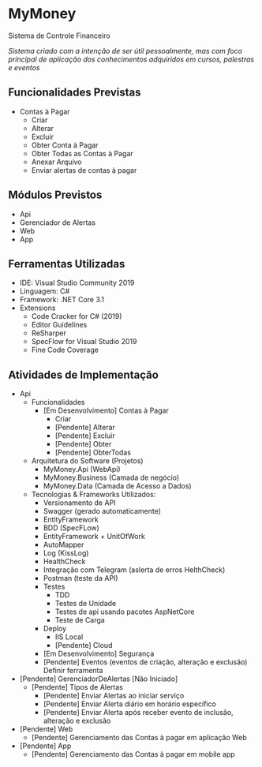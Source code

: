 # MyMoney
Sistema de Controle Financeiro

*Sistema criado com a intenção de ser útil pessoalmente, mas com foco principal de aplicação dos conhecimentos adquiridos em cursos, palestras e eventos*

## Funcionalidades Previstas
- Contas à Pagar
  - Criar
  - Alterar
  - Excluir
  - Obter Conta à Pagar
  - Obter Todas as Contas à Pagar
  - Anexar Arquivo
  - Enviar alertas de contas à pagar
  
## Módulos Previstos
- Api
- Gerenciador de Alertas
- Web
- App

## Ferramentas Utilizadas
- IDE: Visual Studio Community 2019
- Linguagem: C#
- Framework: .NET Core 3.1
- Extensions
  - Code Cracker for C# (2019)
  - Editor Guidelines
  - ReSharper
  - SpecFlow for Visual Studio 2019
  - Fine Code Coverage

## Atividades de Implementação
- Api
  - Funcionalidades
    - [Em Desenvolvimento] Contas à Pagar 
      - Criar 
      - [Pendente] Alterar
      - [Pendente] Excluir
      - [Pendente] Obter
      - [Pendente] ObterTodas
  - Arquitetura do Software (Projetos)
    - MyMoney.Api (WebApi)
    - MyMoney.Business (Camada de negócio)
    - MyMoney.Data (Camada de Acesso a Dados)
  - Tecnologias & Frameworks Utilizados:
    - Versionamento de API
    - Swagger (gerado automaticamente)
    - EntityFramework
    - BDD (SpecFLow)			
    - EntityFramework + UnitOfWork
    - AutoMapper    
    - Log (KissLog)
    - HealthCheck
    - Integração com Telegram (aslerta de erros HelthCheck)    
    - Postman (teste da API)
    - Testes
      - TDD
      - Testes de Unidade
      - Testes de api usando pacotes AspNetCore
      - Teste de Carga
    - Deploy
      - IIS Local
      - [Pendente] Cloud
    - [Em Desenvolvimento] Segurança
    - [Pendente] Eventos (eventos de criação, alteração e exclusão) Definir ferramenta
- [Pendente] GerenciadorDeAlertas [Não Iniciado]
  - [Pendente] Tipos de Alertas
    - [Pendente] Enviar Alertas ao iniciar serviço
    - [Pendente] Enviar Alerta diário em horário específico
    - [Pendente] Enviar Alerta após receber evento de inclusão, alteração e exclusão
- [Pendente] Web
  - [Pendente] Gerenciamento das Contas à pagar em aplicação Web
- [Pendente] App
  - [Pendente] Gerenciamento das Contas à pagar em mobile app
